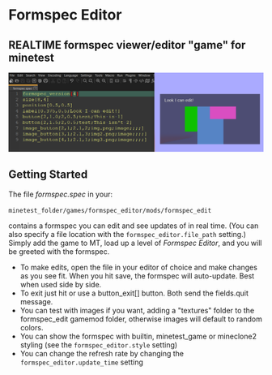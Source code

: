 # Formspec Editor
## REALTIME formspec viewer/editor "game" for minetest

![formspec editor preview](preview.png)

## Getting Started 

The file *formspec.spec* in your:

```minetest_folder/games/formspec_editor/mods/formspec_edit```

contains a formspec you can edit and see updates of in real time. (You can also specify a file location with the `formspec_editor.file_path` setting.)
Simply add the game to MT, load up a level of *Formspec Editor*, and
you will be greeted with the formspec. 

- To make edits, open the file in your editor of choice and make changes as you see fit. When you hit save, the formspec will auto-update. Best when used side by side. 
- To exit just hit <escape> or use a button_exit[] button. Both send the
fields.quit message.
- You can test with images if you want, adding a "textures" folder to the 
formspec_edit gamemod folder, otherwise images will default to random colors.
- You can show the formspec with builtin, minetest_game or mineclone2 styling (see the `formspec_editor.style` setting)
- You can change the refresh rate by changing the `formspec_editor.update_time` setting
